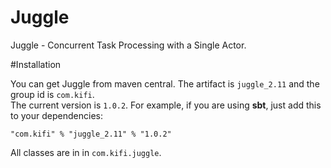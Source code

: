 # Juggle 

Juggle - Concurrent Task Processing with a Single Actor.

#Installation

You can get Juggle from maven central. The artifact is `juggle_2.11` and the group id is `com.kifi`.  
The current version is `1.0.2`. For example, if you are using __sbt__, just add this to your dependencies:

```
"com.kifi" % "juggle_2.11" % "1.0.2"
```

All classes are in in `com.kifi.juggle`.
